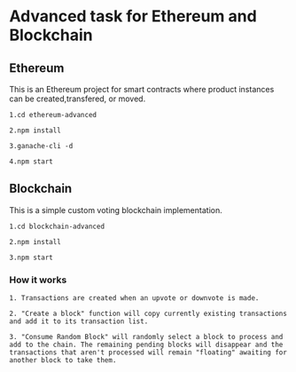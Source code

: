 #  Advanced task for Ethereum and Blockchain

## Ethereum

This is an Ethereum project for smart contracts where product instances can be created,transfered, or moved.

`1.cd ethereum-advanced`

`2.npm install`

`3.ganache-cli -d`

`4.npm start`


## Blockchain

This is a simple custom voting blockchain implementation.

`1.cd blockchain-advanced`

`2.npm install`

`3.npm start`

### How it works

`1. Transactions are created when an upvote or downvote is made.`

`2. "Create a block" function will copy currently existing transactions and add it to its transaction list.`

`3. "Consume Random Block" will randomly select a block to process and add to the chain. The remaining pending blocks will disappear and the transactions that aren't processed will remain "floating" awaiting for another block to take them.`